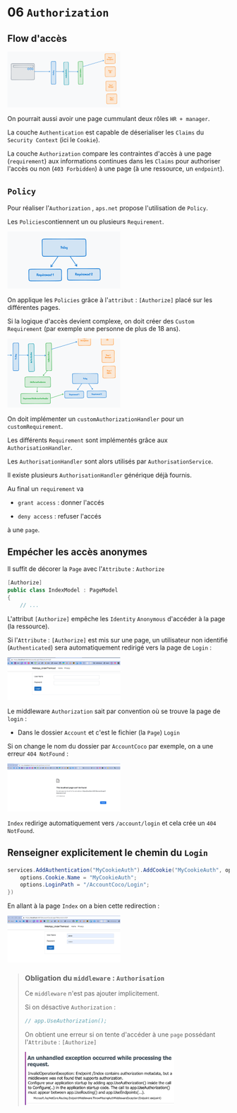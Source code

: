 # 06 `Authorization`



## Flow d'accès

<img src="assets/flow-authorization-browser-to-page.png" alt="flow-authorization-browser-to-page" style="zoom:25%;" />

On pourrait aussi avoir une page cummulant deux rôles `HR + manager`.

La couche `Authentication` est capable de déserialiser les `Claims` du `Security Context` (ici le `Cookie`).

La couche `Authorization` compare les contraintes d'accès à une page (`requirement`) aux informations continues dans les `Claims` pour authoriser l'accès ou non (`403 Forbidden`) à une page (à une ressource, un `endpoint`).



## `Policy`

Pour réaliser l'`Authorization` , `aps.net` propose l'utilisation de `Policy`.

Les `Policies`contiennent un ou plusieurs `Requirement`.

<img src="assets/policy-contains-requirement-one-two.png" alt="policy-contains-requirement-one-two" style="zoom:25%;" />

On applique les `Policies` grâce à l'`attribut` : `[Authorize]` placé sur les différentes pages.

Si la logique d'accès devient complexe, on doit créer des `Custom Requirement` (par exemple une personne de plus de 18 ans).

<img src="assets/architecture-requirement-custom-handler.png" alt="architecture-requirement-custom-handler" style="zoom:25%;" />

On doit implémenter un `customAuthorizationHandler` pour un `customRequirement`.

Les différents `Requirement` sont implémentés grâce aux `AuthorisationHandler`.

Les `AuthorisationHandler` sont alors utilisés par `AuthorisationService`.

Il existe plusieurs `AuthorisationHandler` générique déjà fournis.

Au final un `requirement` va

- `grant access` : donner l'accés

- `deny access` : refuser l'accés

à une `page`.



## Empécher les accès anonymes

Il suffit de décorer la `Page` avec l'`Attribute` : `Authorize`

```cs
[Authorize]
public class IndexModel : PageModel
{
    // ...
```

L'attribut `[Authorize]` empêche les `Identity` `Anonymous` d'accéder à la page (la ressource).

Si l'`Attribute` : `[Authorize]` est mis sur une page, un utilisateur non identifié (`Authenticated`) sera automatiquement redirigé vers la page de `Login` :

<img src="assets/auto-redirect-login-page.png" alt="auto-redirect-login-page" style="zoom:25%;" />

Le middleware `Authorization` sait par convention où se trouve la page de `login` :

- Dans le dossier `Account` et c'est le fichier (la `Page`) `Login`

Si on change le nom du dossier par `AccountCoco` par exemple, on a une erreur `404 NotFound` :

<img src="assets/error-404-when-redirect-from-index.png" alt="error-404-when-redirect-from-index" style="zoom:25%;" />

`Index` redirige automatiquement vers `/account/login` et cela crée un `404 NotFound`.



## Renseigner explicitement le chemin du `Login`

```cs
services.AddAuthentication("MyCookieAuth").AddCookie("MyCookieAuth", options => {
    options.Cookie.Name = "MyCookieAuth";
    options.LoginPath = "/AccountCoco/Login";
})
```

En allant à la page `Index` on a bien cette redirection :

<img src="assets/redirect-to-coco-account-yeah.png" alt="redirect-to-coco-account-yeah" style="zoom:25%;" />



> ### Obligation du `middleware` : `Authorisation`
>
> Ce `middleware` n'est pas ajouter implicitement.
>
> Si on désactive `Authorization` :
>
> ```cs
> // app.UseAuthorization();
> ```
>
> On obtient une erreur si on tente d'accéder à une `page` possédant l'`Attribute` : `[Authorize]`
>
> <img src="assets/unhandle-exception-middleware-authorize-attribute-missing.png" alt="unhandle-exception-middleware-authorize-attribute-missing" style="zoom:33%;" />



